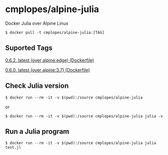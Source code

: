 # cmplopes/alpine-julia
Docker Julia over Alpine Linux

```
$ docker pull -t cmplopes/alpine-julia:[TAG]
```

## Suported Tags

[0.6.2, latest (over alpine:edge) (Dockerfile)](https://github.com/cmplopes/alpine-julia/blob/master/0.6.2/Dockerfile)

[0.6.0, latest (over alpine:3.7) (Dockerfile)](https://github.com/cmplopes/alpine-julia/blob/master/0.6.0/Dockerfile)

## Check Julia version
```
$ docker run --rm -it -v $(pwd):/source cmplopes/alpine-julia
```
or
```
$ docker run --rm -it -v $(pwd):/source cmplopes/alpine-julia julia -v
```

## Run a Julia program
```
$ docker run --rm -it -v $(pwd):/source cmplopes/alpine-julia julia test.jl
```
